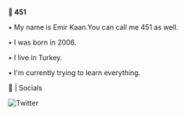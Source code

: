 **🌠 451** 

• My name is Emir Kaan.You can call me 451 as well.

• I was born in 2006.

• I live in Turkey.

• I'm currently trying to learn everything.


💎 | Socials

[](https://twitter.com/emirk_451)![Twitter](https://image.flaticon.com/icons/png/128/174/174876.png)